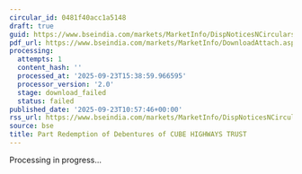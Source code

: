 ```yaml
---
circular_id: 0481f40acc1a5148
draft: true
guid: https://www.bseindia.com/markets/MarketInfo/DispNoticesNCirculars.aspx?Noticeid={8B260756-0FE6-4CCE-91F1-4158B65B77A4}&noticeno=20250923-16&dt=09/23/2025&icount=16&totcount=78&flag=0
pdf_url: https://www.bseindia.com/markets/MarketInfo/DownloadAttach.aspx?id=20250923-16&attachedId=
processing:
  attempts: 1
  content_hash: ''
  processed_at: '2025-09-23T15:38:59.966595'
  processor_version: '2.0'
  stage: download_failed
  status: failed
published_date: '2025-09-23T10:57:46+00:00'
rss_url: https://www.bseindia.com/markets/MarketInfo/DispNoticesNCirculars.aspx?Noticeid={8B260756-0FE6-4CCE-91F1-4158B65B77A4}&noticeno=20250923-16&dt=09/23/2025&icount=16&totcount=78&flag=0
source: bse
title: Part Redemption of Debentures of CUBE HIGHWAYS TRUST
---
```


Processing in progress...